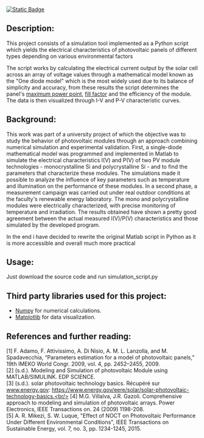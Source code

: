 [![Static Badge](https://img.shields.io/badge/Lang-en-red?style=flat)](https://github.com/Sammy930/PV-module-simulation-tool/blob/main/README.md)
## Description:
This project consists of a simulation tool implemented as a Python script which yields the electrical characteristics of photovoltaic panels of different types depending on various environmental factors

The script works by calculating the electrical current output by the solar cell across an array of voltage values through a mathematical model known as the "One diode model" which is the most widely used due to its balance of simplicity and accuracy, from these results the script determines the panel's [maximum power point](https://en.wikipedia.org/wiki/Solar-cell_efficiency#Maximum_power_point), [fill factor](https://en.wikipedia.org/wiki/Solar-cell_efficiency#Fill_factor) and the efficiency of the module. The data is then visualized through I-V and P-V characteristic curves.

## Background:
This work was part of a university project of which the objective was to study the behavior of photovoltaic modules through an approach combining numerical simulation and experimental validation. First, a single-diode mathematical model was programmed and implemented in Matlab to simulate the electrical characteristics I(V) and P(V) of two PV module technologies - monocrystalline Si and polycrystalline Si - and to find the parameters that characterize these modules. The simulations made it possible to analyze the influence of key parameters such as temperature and illumination on the performance of these modules. In a second phase, a measurement campaign was carried out under real outdoor conditions at the faculty's renewable energy laboratory. The mono and polycrystalline modules were electrically characterized, with precise monitoring of temperature and irradiation. The results obtained have shown a pretty good agreement between the actual measured I(V)/P(V) characteristics and those simulated by the developed program.

In the end i have decided to rewrite the original Matlab script in Python as it is more accessible and overall much more practical

## Usage:
Just download the source code and run simulation_script.py

## Third party libraries used for this project:
  - [Numpy](https://numpy.org/) for numerical calculations.
  - [Matplotlib](https://matplotlib.org/) for data visualization.

## References and further reading:
[1] F. Adamo, F. Attivissimo, A. Di Nisio, A. M. L. Lanzolla, and M. Spadavecchia, “Parameters estimation for a model of photovoltaic
panels,” 19th IMEKO World Congr. 2009, vol. 4, pp. 2452–2455, 2009.<br/>
[2] (s.d.). Modeling and Simulation of photovoltaic Module using MATLAB/SIMULINK. EDP
SCIENCE.<br/>
[3] (s.d.). solar photovoltaic technology basics. Récupéré sur www.energy.gov:
https://www.energy.gov/eere/solar/solar-photovoltaic-technology-basics.<br/>
[4] M.G. Villalva, J.R. Gazoli. Comprehensive approach to modeling and simulation of
photovoltaic arrays. Power Electronics, IEEE Transactions on. 24 (2009) 1198-208.<br/>
[5] A. R. Mikezi, S. W. Luque, "Effect of NOCT on Photovoltaic Performance Under Different
Environmental Conditions", IEEE Transactions on Sustainable Energy, vol. 7, no. 3, pp.
1234-1245, 2015.<br/>
